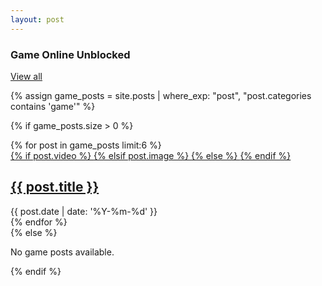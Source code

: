 ```yaml
---
layout: post
---
```

<div class="widget HTML is-visible type-grid" data-version="2" id="HTML7">
  <div class="widget-title title-wrap">
    <h3 class="title">Game Online Unblocked</h3>
    <a href="/category/game/" class="wt-l">View all</a>
  </div>

  {% assign game_posts = site.posts | where_exp: "post", "post.categories contains 'game'" %}

  {% if game_posts.size > 0 %}
  <div class="widget-content">
    <div class="content-block grid-items">
      {% for post in game_posts limit:6 %}
      <div class="grid-item item-{{ forloop.index0 }}">
<a title="{{ post.title }}" class="entry-image-wrap {% if post.video %} is-video {% elsif post.image %} is-image {% endif %}" href="{{ post.url }}">
{% if post.video %}
    <span class="entry-thumb lazy-ify" data-image="{{ post.video }}" 
    style="background-image:url({{ post.video }})"></span>
    {% elsif post.image %}
    <span class="entry-thumb lazy-ify" data-image="{{ post.image }}" 
    style="background-image:url({{ post.image }})"></span>
    {% else %}
    <span class="entry-thumb lazy-ify" data-image="default-image.jpg" 
    style="background-image:url(default-image.jpg)"></span>
    {% endif %}
        </a>
        <div class="entry-header">
          <h2 class="entry-title">
            <a title="{{ post.title }}" href="{{ post.url }}">{{ post.title }}</a>
          </h2>
          <div class="entry-meta">
            <span class="entry-time mi">
              <time class="published" datetime="{{ post.date | date: '%Y-%m-%d' }}">
                {{ post.date | date: '%Y-%m-%d' }}
              </time>
            </span>
          </div>
        </div>
      </div>
      {% endfor %}
    </div>
  </div>
  {% else %}
  <p>No game posts available.</p>
  {% endif %}
</div>
